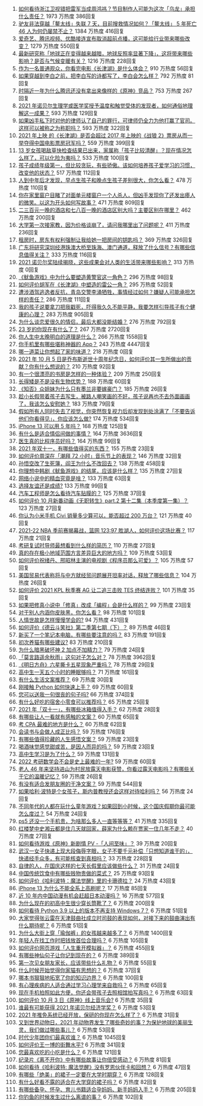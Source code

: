 1. [如何看待浙江卫视错把雷军当成周鸿祎？节目制作人可能为这次「乌龙」承担什么责任？](https://www.zhihu.com/question/490382852) 1973 万热度 386回复
1. [驴友非法穿越「鳌太线」失联 7 天，目前搜救情况如何？「鳌太线」 5 年死亡 46 人为何仍屡禁不止？](https://www.zhihu.com/question/490412697) 1384 万热度 416回复
1. [爱奇艺、腾讯视频、优酷接连宣布取消超前点播，这可能给行业带来哪些改变？](https://www.zhihu.com/question/490544847) 1279 万热度 550回复
1. [最新研究称「地球正在变得越来越暗，地球反照率显著下降」，这将带来哪些影响？是否与气候变暖有关？](https://www.zhihu.com/question/490238218) 1216 万热度 228回复
1. [作为一名普通观众，你看完电影《长津湖》是什么体会？](https://www.zhihu.com/question/490336626) 910 万热度 56回复
1. [如果穿越到李白之前，把李白写的诗都写了，李白会怎么样？](https://www.zhihu.com/question/362535601) 792 万热度 81回复
1. [时隔近一年为什么腾讯还没有拿出来像样的《原神》竞品？](https://www.zhihu.com/question/473981288) 753 万热度 267回复
1. [2021 年诺贝尔生理学或医学奖授予温度和触觉受体的发现者，如何通俗地理解这一成果？](https://www.zhihu.com/question/490579885) 593 万热度 129回复
1. [如果凶手私下时对他的律师认了自己的罪行，可律师仍全力为他打赢了官司。这样可以被称之为称职吗？](https://www.zhihu.com/question/471281291) 593 万热度 322回复
1. [2021 年上映 的《长津湖》是否会超过 2017 年上映的《战狼 2》票房从而一举夺得中国电影票房冠军吗？](https://www.zhihu.com/question/471791736) 559 万热度 399回复
1. [13 岁女孩喝敌草快检查结果已出来，家属称「孩子比较清醒」？现在情况怎么样了，可以化险为夷吗？](https://www.zhihu.com/question/490413635) 533 万热度 100回复
1. [孩子成绩年级第一，但比较贪玩，有些骄傲。该如何培养孩子爱学习的习惯，改变他的状态？](https://www.zhihu.com/question/479927158) 517 万热度 112回复
1. [人到中年后才发现，早点生孩子和晚点生孩子差别很大，你怎么看？](https://www.zhihu.com/question/487446731) 478 万热度 110回复
1. [你在家里窗户目睹了对面单元楼窗户一个人杀人，但凶手发现你了还发出瘆人的微笑。以这为开头如何写故事？](https://www.zhihu.com/question/467581606) 471 万热度 809回复
1. [二三百元一晚的酒店和七八百一晚的酒店区别大吗？主要区别在哪里？](https://www.zhihu.com/question/486503426) 462 万热度 200回复
1. [大学第一次接家教，因为价格谈崩了，请问我哪里出了问题呢？](https://www.zhihu.com/question/481129142) 411 万热度 236回复
1. [租房时，房东有权利强制让我给她一把房间的钥匙吗？](https://www.zhihu.com/question/462612155) 369 万热度 326回复
1. [广东将研究深圳经港珠澳大桥至珠海、澳门通道，释放了什么信号？有哪些信息值得关注？](https://www.zhihu.com/question/490421821) 333 万热度 116回复
1. [2021 诺贝尔奖陆续揭晓，这些成果会对人类的生活带来哪些影响？](https://www.zhihu.com/roundtable/2021nobleprize) 313 万热度 0回复
1. [《鱿鱼游戏》中为什么要塑造黄警官这一角色？](https://www.zhihu.com/question/489041280) 296 万热度 98回复
1. [如何评价胡军在《长津湖》中塑造的雷公一角？](https://www.zhihu.com/question/490123542) 295 万热度 52回复
1. [遭涉酒驾逃逸者反抗，青岛交警李涌牺牲，事情经过如何？嫌疑人可能承担怎样的责任？](https://www.zhihu.com/question/490541078) 286 万热度 111回复
1. [我的孩子说要拿刀把我戳死，吓得我久久不能平静，我要怎样引导孩子有个健康的心理？](https://www.zhihu.com/question/481836166) 283 万热度 905回复
1. [为什么谈恋爱很久的情侣，最后大都没能结婚？](https://www.zhihu.com/question/461388898) 276 万热度 792回复
1. [23 岁的你现在有什么了？](https://www.zhihu.com/question/466947617) 267 万热度 2720回复
1. [你人生中太晚明白的道理是什么？](https://www.zhihu.com/question/470076571) 266 万热度 1558回复
1. [你手机里有哪些堪称神器的 App？](https://www.zhihu.com/question/52060765) 243 万热度 4447回复
1. [哪一道菜让你想起了家的味道？](https://www.zhihu.com/roundtable/pingfanren2021) 218 万热度 0回复
1. [2021 年 10 月 5 日是乔布斯逝世十周年纪念日，如何评价其一生所做出的贡献？你有什么想说的？](https://www.zhihu.com/question/490660045) 210 万热度 92回复
1. [有一个很漂亮的书房是怎样的一种体验？](https://www.zhihu.com/question/37664691) 209 万热度 250回复
1. [长得矮是不是没有生物优势？](https://www.zhihu.com/question/490081979) 188 万热度 60回复
1. [《知否》众姐妹为什么只有墨兰非要嫁豪门？](https://www.zhihu.com/question/487363198) 185 万热度 26回复
1. [趁小长假带着孩子去写生，被路人嘲笑画的不好，孩子说再也不去外面画画了，我该怎么安慰她？](https://www.zhihu.com/question/489760395) 183 万热度 79回复
1. [假如所有人同时失去了视觉，你突然恢复视力后却发现到处涂满了「不要告诉他们你看得见」，你应该怎么做?](https://www.zhihu.com/question/455155293) 174 万热度 534回复
1. [iPhone 13 可以用 5 年吗？](https://www.zhihu.com/question/485003417) 168 万热度 125回复
1. [有什么是适合情侣间做的事情？](https://www.zhihu.com/question/23415480) 164 万热度 3636回复
1. [医生真的比程序员好吗？](https://www.zhihu.com/question/483390920) 164 万热度 99回复
1. [2021 年双十一，有哪些值得买的东西？](https://www.zhihu.com/question/486435033) 155 万热度 23回复
1. [如何评价周深在「潮拜 72 小时」音乐节上的表现？](https://www.zhihu.com/question/490641319) 146 万热度 32回复
1. [孙悟空改了生死簿，阎王为什么不改回去？](https://www.zhihu.com/question/444695125) 138 万热度 458回复
1. [你理想中韩剧《鱿鱼游戏》的结尾，应该是什么样？](https://www.zhihu.com/question/489707481) 135 万热度 27回复
1. [网络小说中的精血究竟是啥？](https://www.zhihu.com/question/489208133) 133 万热度 63回复
1. [选择友谊还是成绩?](https://www.zhihu.com/question/490497096) 133 万热度 99回复
1. [汽车工程师是怎么看待汽车贴膜的？](https://www.zhihu.com/question/302342854) 125 万热度 37回复
1. [如何评价 10 月新番动画《无职转生》part.2 第十二集（本季度第一集）？](https://www.zhihu.com/question/489937981) 123 万热度 27回复
1. [你认为小米手机 Civi 销量多少算可以，能否超过 200 万台？](https://www.zhihu.com/question/489808065) 121 万热度 40回复
1. [2021-22 NBA 季前赛揭幕战，篮网 123:97 胜湖人，如何评价这场比赛？](https://www.zhihu.com/question/490511357) 117 万热度 21回复
1. [考研复试时导师最想看到什么样的简历？](https://www.zhihu.com/question/483691057) 110 万热度 27回复
1. [真的存在极小地域范围方言差异巨大的地方吗？](https://www.zhihu.com/question/403131912) 109 万热度 53回复
1. [如何评价祝绪丹、邢昭林主演的电视剧《程序员那么可爱》？](https://www.zhihu.com/question/486068728) 105 万热度 57回复
1. [美国贸易代表称将与中方就经贸问题展开坦率对话，释放了哪些信息？](https://www.zhihu.com/question/490689044) 104 万热度 26回复
1. [如何评价 2021 KPL 秋季赛 AG 让二追三击败 TES 终结连败？](https://www.zhihu.com/question/490640606) 101 万热度 35回复
1. [如果把修真小说中「修真」改成「编程」会是什么样的？](https://www.zhihu.com/question/338779063) 99 万热度 23回复
1. [对于别人内涵你皮肤黑，你怎么看？](https://www.zhihu.com/question/486767815) 98 万热度 101回复
1. [人情世故是怎样慢慢学会的?](https://www.zhihu.com/question/433658322) 94 万热度 431回复
1. [如何评价《德云斗笑社》第二季第七期（下）？](https://www.zhihu.com/question/490446270) 89 万热度 46回复
1. [新买了一个笔记本电脑，有哪些要注意的吗？](https://www.zhihu.com/question/448396633) 83 万热度 191回复
1. [初次养猫有哪些建议?](https://www.zhihu.com/question/466558437) 83 万热度 210回复
1. [为什么暗黑破坏神 2 加点不加精力？](https://www.zhihu.com/question/489618670) 79 万热度 24回复
1. [「莫言路遥余秋雨」这句对子怎么对？](https://www.zhihu.com/question/359189927) 78 万热度 3962回复
1. [《明日方舟》六星撕卡五星现象严重吗？](https://www.zhihu.com/question/490490971) 78 万热度 29回复
1. [高中生一天五个小时的睡眠够吗？](https://www.zhihu.com/question/490231503) 71 万热度 161回复
1. [有什么生活文案推荐？](https://www.zhihu.com/question/481396159) 69 万热度 30回复
1. [刚接触 Python 如何快速上手？](https://www.zhihu.com/question/447367056) 69 万热度 60回复
1. [您可以送我一句很丧的句子吗?](https://www.zhihu.com/question/484472940) 66 万热度 374回复
1. [有什么好吃的宿舍小零食可以推荐吗？](https://www.zhihu.com/question/488947232) 65 万热度 25回复
1. [2021 年「双十一」，有哪些冰箱值得入手？](https://www.zhihu.com/question/488738089) 62 万热度 28回复
1. [有哪些让人一看就有感触的文案？](https://www.zhihu.com/question/485275453) 60 万热度 65回复
1. [考 CPA 最难的地方是什么？](https://www.zhihu.com/question/469366208) 60 万热度 62回复
1. [会读书与会做人成正比吗？](https://www.zhihu.com/question/489218390) 59 万热度 176回复
1. [有哪些值得珍藏的人生感悟文案？](https://www.zhihu.com/question/483729778) 59 万热度 23回复
1. [喝酒味觉感觉甜或苦，是因人而异的吗？](https://www.zhihu.com/question/471660643) 59 万热度 23回复
1. [高中生学习是为了什么？](https://www.zhihu.com/question/490237018) 59 万热度 131回复
1. [2022 考研数学会不会是史上最难的一年?](https://www.zhihu.com/question/447021444) 59 万热度 60回复
1. [老人 46 年来坚持进山为村民放露天电影获赞，你看过露天电影吗？有哪些关于它的温暖记忆？](https://www.zhihu.com/question/488315294) 59 万热度 26回复
1. [有没有适合发朋友圈的干净文案？](https://www.zhihu.com/question/427302918) 59 万热度 544回复
1. [如果哈利·波特是个女孩子，斯内普教授还会这样对待哈利吗？](https://www.zhihu.com/question/489623219) 56 万热度 24回复
1. [不同年代的人都在玩什么童年游戏？如果回到小时候，这个国庆假期你最可能怎么度过？](https://www.zhihu.com/question/489793757) 54 万热度 24回复
1. [ps5 还没一个手机贵，为啥那么多人一直等等等？](https://www.zhihu.com/question/489101451) 41 万热度 335回复
1. [红楼梦中史湘云都是住几天就回家，薛家为什么赖在贾家一住几年不走？](https://www.zhihu.com/question/366415931) 40 万热度 27回复
1. [如何看待游戏《原神》新剧情 PV -「人间至味」？](https://www.zhihu.com/question/490296866) 39 万热度 20回复
1. [武汉一女子快递上现大段侮辱字眼，女子不要千元补偿「只想知道谁干的」，快递经手众多，有可能核查到真相吗？](https://www.zhihu.com/question/490408648) 33 万热度 228回复
1. [自律的人，在国庆这样的七天长假里应该做些什么？](https://www.zhihu.com/question/490010842) 31 万热度 24回复
1. [中国传统饮食中有哪些贱物贵做的菜式？](https://www.zhihu.com/question/489451884) 25 万热度 93回复
1. [如何评价《哈利波特：魔法觉醒》里的卡珊德拉？](https://www.zhihu.com/question/487479015) 24 万热度 43回复
1. [iPhone 13 为什么不能全系上高刷呢？](https://www.zhihu.com/question/486869099) 17 万热度 85回复
1. [近 10 年内中国动漫有机会赶超日本动漫吗？](https://www.zhihu.com/question/480368116) 16 万热度 577回复
1. [为什么现在的初高中生很少穿长筒靴了？](https://www.zhihu.com/question/366867822) 6 万热度 200回复
1. [如何看待 Python 3.9 以上的版本不再支持 Windows 7？](https://www.zhihu.com/question/481576477) 6 万热度 51回复
1. [大家觉得张云雷在天津鼓曲社成立时司鼓的表现如何，对接下来的鼓曲演出有什么期待呢？](https://www.zhihu.com/question/490363830) 6 万热度 51回复
1. [为什么大街上穿「瑜伽裤」的女孩越来越多了？](https://www.zhihu.com/question/482331957) 6 万热度 1400回复
1. [年轻人在找工作时把钱放首位合理吗？](https://www.zhihu.com/question/489552124) 6 万热度 105回复
1. [如何评价网页游戏「人生重开模拟器」？](https://www.zhihu.com/question/484526139) 6 万热度 455回复
1. [有哪些神仙句子让你记到现在的？](https://www.zhihu.com/question/481396309) 6 万热度 389回复
1. [第一次见女朋友家长，应该带些什么礼物？](https://www.zhihu.com/question/288113119) 6 万热度 55回复
1. [什么时候开始觉得你家猫有思想的？](https://www.zhihu.com/question/310871628) 6 万热度 37回复
1. [哪本书狠狠地拓宽了你的知识边界？](https://www.zhihu.com/question/484187638) 6 万热度 100回复
1. [有心理疾病的人适合通过学习心理学来自救吗？](https://www.zhihu.com/question/377588032) 6 万热度 65回复
1. [现在手机拍照如此方便，你还会带孩子去照相馆拍写真吗？](https://www.zhihu.com/question/489730921) 6 万热度 63回复
1. [如何评价 10 月 3 日《原神》线上音乐会?](https://www.zhihu.com/question/490464227) 6 万热度 35回复
1. [谁最有可能获得 2021 年诺贝尔经济学奖？](https://www.zhihu.com/question/486603282) 6 万热度 53回复
1. [2021 年推免系统已经开放，保研的你现在怎么样了？](https://www.zhihu.com/question/489663835) 6 万热度 31回复
1. [又到世界动物日，2021 年动物界发生了哪些奇妙的事？为保护地球的美丽生灵，我们做过哪些事儿？](https://www.zhihu.com/question/490378669) 6 万热度 53回复
1. [时代少年团你们最喜欢谁？](https://www.zhihu.com/question/478805669) 6 万热度 1045回复
1. [如何评价王一博的街舞水平?](https://www.zhihu.com/question/409700681) 6 万热度 341回复
1. [您最喜欢吃的小吃是什么？](https://www.zhihu.com/question/349035638) 6 万热度 121回复
1. [纪录片《离不开你》中有哪些故事让你倍受感动？](https://www.zhihu.com/question/489385029) 6 万热度 81回复
1. [如何看待《哈利波特: 魔法觉醒》没有罗恩伙伴卡和回想？](https://www.zhihu.com/question/489223025) 6 万热度 47回复
1. [有哪些「绝美」的裙子一定要在大学时期穿？](https://www.zhihu.com/question/467045821) 6 万热度 128回复
1. [有什么好看不露的适合在大学穿的裙子吗？](https://www.zhihu.com/question/467046196) 6 万热度 82回复
1. [有哪些备孕、怀孕、育儿书籍适合孕妈妈、新手妈妈入手？](https://www.zhihu.com/question/27505896) 6 万热度 205回复
1. [你钓鱼的时候发生过什么离谱的事？](https://www.zhihu.com/question/468943312) 6 万热度 102回复